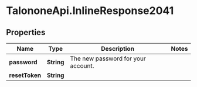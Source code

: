 # TalononeApi.InlineResponse2041

## Properties
Name | Type | Description | Notes
------------ | ------------- | ------------- | -------------
**password** | **String** | The new password for your account. | 
**resetToken** | **String** |  | 


